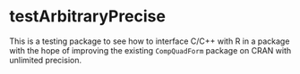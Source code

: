 # testArbitraryPrecise
This is a testing package to see how to interface C/C++ with R in a package with the hope of improving the existing `CompQuadForm` package on CRAN with unlimited precision.
